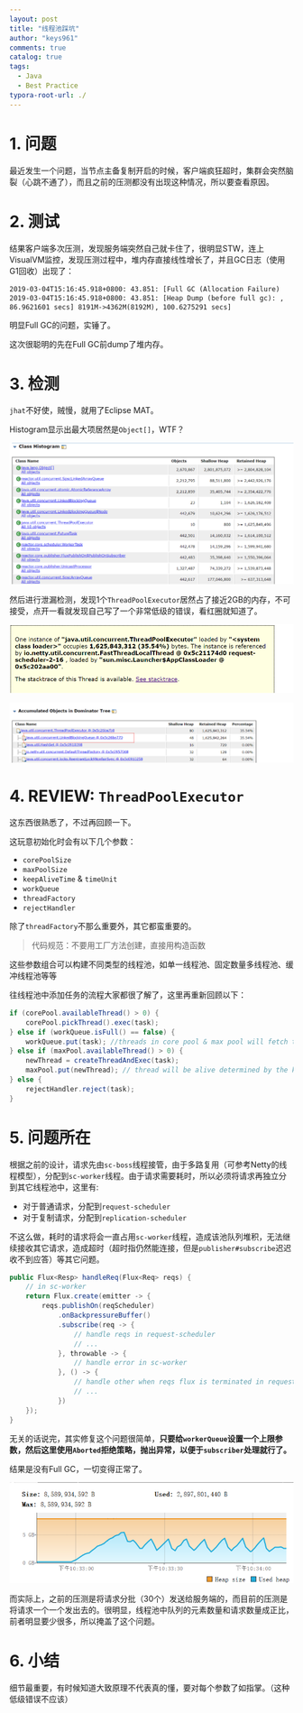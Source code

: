 ```yaml
---
layout: post
title: "线程池踩坑"
author: "keys961"
comments: true
catalog: true
tags:
  - Java
  - Best Practice
typora-root-url: ./
---
```


# 1. 问题

最近发生一个问题，当节点主备复制开启的时候，客户端疯狂超时，集群会突然脑裂（心跳不通了），而且之前的压测都没有出现这种情况，所以要查看原因。

# 2. 测试

结果客户端多次压测，发现服务端突然自己就卡住了，很明显STW，连上VisualVM监控，发现压测过程中，堆内存直接线性增长了，并且GC日志（使用G1回收）出现了：

```log
2019-03-04T15:16:45.918+0800: 43.851: [Full GC (Allocation Failure) 2019-03-04T15:16:45.918+0800: 43.851: [Heap Dump (before full gc): , 86.9621601 secs] 8191M->4362M(8192M), 100.6275291 secs]
```

明显Full GC的问题，实锤了。

这次很聪明的先在Full GC前dump了堆内存。

# 3. 检测

`jhat`不好使，贼慢，就用了Eclipse MAT。

Histogram显示出最大项居然是`Object[]`，WTF？

![Figure1](https://github.com/keys961/keys961.github.io/blob/master/img/2019-03-04/1.png?raw=true)

然后进行泄漏检测，发现1个`ThreadPoolExecutor`居然占了接近2GB的内存，不可接受，点开一看就发现自己写了一个非常低级的错误，看红圈就知道了。

![Figure2](https://github.com/keys961/keys961.github.io/blob/master/img/2019-03-04/2.png?raw=true)

![Figure3](https://github.com/keys961/keys961.github.io/blob/master/img/2019-03-04/3.png?raw=true)

# 4. REVIEW: `ThreadPoolExecutor`

这东西很熟悉了，不过再回顾一下。

这玩意初始化时会有以下几个参数：

- `corePoolSize`
- `maxPoolSize`
- `keepAliveTime` & `timeUnit`
- `workQueue`
- `threadFactory`
- `rejectHandler`

除了`threadFactory`不那么重要外，其它都蛮重要的。

> 代码规范：不要用工厂方法创建，直接用构造函数

这些参数组合可以构建不同类型的线程池，如单一线程池、固定数量多线程池、缓冲线程池等等

往线程池中添加任务的流程大家都很了解了，这里再重新回顾以下：

```java
if (corePool.availableThread() > 0) {
	corePool.pickThread().exec(task);
} else if (workQueue.isFull() == false) {
	workQueue.put(task); //threads in core pool & max pool will fetch tasks from the work queue
} else if (maxPool.availableThread() > 0) {
    newThread = createThreadAndExec(task);
    maxPool.put(newThread); // thread will be alive determined by the keepAliveTime
} else {
    rejectHandler.reject(task); 
}
```

# 5. 问题所在

根据之前的设计，请求先由`sc-boss`线程接管，由于多路复用（可参考Netty的线程模型），分配到`sc-worker`线程。由于请求需要耗时，所以必须将请求再独立分到其它线程池中，这里有:

- 对于普通请求，分配到`request-scheduler`
- 对于复制请求，分配到`replication-scheduler`

不这么做，耗时的请求将会一直占用`sc-worker`线程，造成该池队列堆积，无法继续接收其它请求，造成超时（超时指仍然能连接，但是`publisher#subscribe`迟迟收不到应答）等其它问题。

```java
public Flux<Resp> handleReq(Flux<Req> reqs) {
    // in sc-worker
    return Flux.create(emitter -> {
        reqs.publishOn(reqScheduler)
            .onBackpressureBuffer()
            .subscribe(req -> {
                // handle reqs in request-scheduler
                // ...
            }, throwable -> {
                // handle error in sc-worker
            }, () -> {
                // handle other when reqs flux is terminated in request-scheduler
                // ...
            })
    });
}
```

无关的话说完，其实修复这个问题很简单，**只要给`workerQueue`设置一个上限参数，然后这里使用`Aborted`拒绝策略，抛出异常，以便于`subscriber`处理就行了。**

结果是没有Full GC，一切变得正常了。

![Figure4](https://github.com/keys961/keys961.github.io/blob/master/img/2019-03-04/4.png?raw=true)

而实际上，之前的压测是将请求分批（30个）发送给服务端的，而目前的压测是将请求一个一个发出去的。很明显，线程池中队列的元素数量和请求数量成正比，前者明显要少很多，所以掩盖了这个问题。

# 6. 小结

细节最重要，有时候知道大致原理不代表真的懂，要对每个参数了如指掌。（这种低级错误不应该）